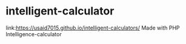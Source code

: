 # intelligent-calculator
link:https://usaid7015.github.io/intelligent-calculators/
Made with PHP Intelligence-calculator 
